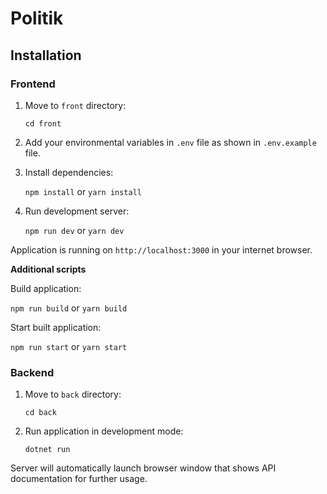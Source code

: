 # Politik

## Installation

### Frontend

1. Move to `front` directory:

   `cd front`
2. Add your environmental variables in `.env` file as shown in `.env.example` file.
3. Install dependencies:

   `npm install` or `yarn install`
4. Run development server:

   `npm run dev` or `yarn dev`

Application is running on `http://localhost:3000` in your internet browser.

**Additional scripts**

Build application:

`npm run build` or `yarn build`

Start built application:

`npm run start` or `yarn start`

### Backend
1. Move to `back` directory:
   
   `cd back`
2. Run application in development mode:

   `dotnet run`
   
Server will automatically launch browser window that shows API documentation for further usage.
